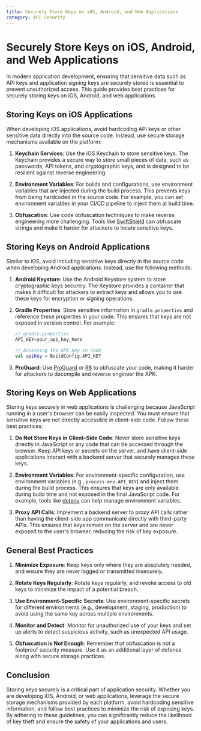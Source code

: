 ```yaml
---
title: Securely Store Keys on iOS, Android, and Web Applications
category: API Security
---
```

# Securely Store Keys on iOS, Android, and Web Applications

In modern application development, ensuring that sensitive data such as API keys and application signing keys are securely stored is essential to prevent unauthorized access. This guide provides best practices for securely storing keys on iOS, Android, and web applications.

## Storing Keys on iOS Applications

When developing iOS applications, avoid hardcoding API keys or other sensitive data directly into the source code. Instead, use secure storage mechanisms available on the platform:

1. **Keychain Services**: Use the iOS Keychain to store sensitive keys. The Keychain provides a secure way to store small pieces of data, such as passwords, API tokens, and cryptographic keys, and is designed to be resilient against reverse engineering.

2. **Environment Variables**: For builds and configurations, use environment variables that are injected during the build process. This prevents keys from being hardcoded in the source code. For example, you can set environment variables in your CI/CD pipeline to inject them at build time.

3. **Obfuscation**: Use code obfuscation techniques to make reverse engineering more challenging. Tools like [SwiftShield](https://github.com/rockbruno/swiftshield) can obfuscate strings and make it harder for attackers to locate sensitive keys.

## Storing Keys on Android Applications

Similar to iOS, avoid including sensitive keys directly in the source code when developing Android applications. Instead, use the following methods:

1. **Android Keystore**: Use the Android Keystore system to store cryptographic keys securely. The Keystore provides a container that makes it difficult for attackers to extract keys and allows you to use these keys for encryption or signing operations.

2. **Gradle Properties**: Store sensitive information in `gradle.properties` and reference these properties in your code. This ensures that keys are not exposed in version control. For example:

   ```gradle
   // gradle.properties
   API_KEY=your_api_key_here
   ```

   ```kotlin
   // Accessing the API key in code
   val apiKey = BuildConfig.API_KEY
   ```

3. **ProGuard**: Use [ProGuard](https://www.guardsquare.com/en/products/proguard) or [R8](https://developer.android.com/studio/build/shrink-code) to obfuscate your code, making it harder for attackers to decompile and reverse engineer the APK.

## Storing Keys on Web Applications

Storing keys securely in web applications is challenging because JavaScript running in a user's browser can be easily inspected. You must ensure that sensitive keys are not directly accessible in client-side code. Follow these best practices:

1. **Do Not Store Keys in Client-Side Code**: Never store sensitive keys directly in JavaScript or any code that can be accessed through the browser. Keep API keys or secrets on the server, and have client-side applications interact with a backend server that securely manages these keys.

2. **Environment Variables**: For environment-specific configuration, use environment variables (e.g., `process.env.API_KEY`) and inject them during the build process. This ensures that keys are only available during build time and not exposed in the final JavaScript code. For example, tools like [dotenv](https://github.com/motdotla/dotenv) can help manage environment variables.

3. **Proxy API Calls**: Implement a backend server to proxy API calls rather than having the client-side app communicate directly with third-party APIs. This ensures that keys remain on the server and are never exposed to the user's browser, reducing the risk of key exposure.

## General Best Practices

1. **Minimize Exposure**: Keep keys only where they are absolutely needed, and ensure they are never logged or transmitted insecurely.

2. **Rotate Keys Regularly**: Rotate keys regularly, and revoke access to old keys to minimize the impact of a potential breach.

3. **Use Environment-Specific Secrets**: Use environment-specific secrets for different environments (e.g., development, staging, production) to avoid using the same key across multiple environments.

4. **Monitor and Detect**: Monitor for unauthorized use of your keys and set up alerts to detect suspicious activity, such as unexpected API usage.

5. **Obfuscation is Not Enough**: Remember that obfuscation is not a foolproof security measure. Use it as an additional layer of defense along with secure storage practices.

## Conclusion

Storing keys securely is a critical part of application security. Whether you are developing iOS, Android, or web applications, leverage the secure storage mechanisms provided by each platform, avoid hardcoding sensitive information, and follow best practices to minimize the risk of exposing keys. By adhering to these guidelines, you can significantly reduce the likelihood of key theft and ensure the safety of your applications and users.

